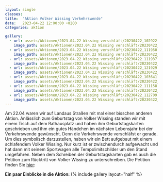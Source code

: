 ```yaml
---
layout: single
classes: 
title:  "Aktion Volker Wissing Verkehrswende"
date:   2023-04-22 12:00:00 +0200
categories: aktion

gallery:
  - url: assets/Aktionen/2023.04.22 Wissing verschläft/20230422_102922.jpg
    image_path: assets/Aktionen/2023.04.22 Wissing verschläft/20230422_102922.jpg
  - url: assets/Aktionen/2023.04.22 Wissing verschläft/20230422_111950.jpg
    image_path: assets/Aktionen/2023.04.22 Wissing verschläft/20230422_111950.jpg
  - url: assets/Aktionen/2023.04.22 Wissing verschläft/20230422_111937.jpg
    image_path: assets/Aktionen/2023.04.22 Wissing verschläft/20230422_111937.jpg
  - url: assets/Aktionen/2023.04.22 Wissing verschläft/20230422_121929.jpg
    image_path: assets/Aktionen/2023.04.22 Wissing verschläft/20230422_121929.jpg
  - url: assets/Aktionen/2023.04.22 Wissing verschläft/20230422_103641.jpg
    image_path: assets/Aktionen/2023.04.22 Wissing verschläft/20230422_103641.jpg
  - url: assets/Aktionen/2023.04.22 Wissing verschläft/20230422_111158.jpg
    image_path: assets/Aktionen/2023.04.22 Wissing verschläft/20230422_111158.jpg
  - url: assets/Aktionen/2023.04.22 Wissing verschläft/20230422_112709.jpg
    image_path: assets/Aktionen/2023.04.22 Wissing verschläft/20230422_112709.jpg
---
```


Am 22.04 waren wir auf Landaus Straßen mit mal einer bisschen anderen Aktion. Anlässlich zum Geburtstag von Volker Wissing standen wir mit einem Tisch auf dem Rathausplatz und haben ihm Geburtstagskarten geschrieben und ihm ein gutes Händchen im nächsten Lebensjahr bei der Verkehrswende gewünscht. Denn die Verkehrswende verschläfst er gerade. Um dies symbolisch darzustellen, haben wir ein Bett aufgebaut mit einem schlafendem Volker Wissing. Nur kurz ist er zwischendurch aufgewacht und hat dann mit seinem Sportwagen alle Tempolimitschilder um den Stand umgefahren. 
Neben dem Schreiben der Geburtstagskarten gab es auch die Petition zum Rücktritt von Volker Wissing zu unterschreiben. Die Petition finden Sie <a href="https://weact.campact.de/petitions/verkehrsminister-wissing-treten-sie-zuruck-1?utm_medium=adwords&utm_source=google-cpc-g&utm_campaign=WA%20%2F%20GPS%20%2F%20Conversion%20%2F%20FFF%20Wissing%20Ruecktritt%20%2F%202023-03&utm_content=611744355046-135848913094&utm_placement=&utm_target=&utm_term=volker%20wissing%20r%C3%BCcktritt&gad=1&gclid=Cj0KCQjw3a2iBhCFARIsAD4jQB3mrlk14WZyhzMIH1mvhxZe4Sac8zOTIy5dcGaAVHER3LvFTkH8HnoaAkVgEALw_wcB" target="_blank" >hier</a>: <br>

<b> Ein paar Einblicke in die Aktion: </b>
{% include gallery layout="half" %}
